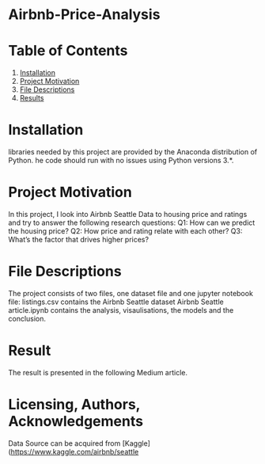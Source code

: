 # Airbnb-Price-Analysis

# Table of Contents<a name="Table of Contents"></a>

1. [Installation](#Installation)
2. [Project Motivation](#motivation)
3. [File Descriptions](#files)
4. [Results](#results)

# Installation<a name="Installation"></a>
libraries needed by this project are provided by the Anaconda distribution of Python. he code should run with no 
issues using Python versions 3.*.

# Project Motivation<a name="motivation"></a>
In this project, I look into Airbnb Seattle Data to housing price and ratings and try to answer the following research questions:
Q1: How can we predict the housing price? 
Q2: How price and rating relate with each other?
Q3: What’s the factor that drives higher prices?

# File Descriptions<a name="files"></a>
The project consists of two files, one dataset file and one jupyter notebook file: 
listings.csv contains the Airbnb Seattle dataset
Airbnb Seattle article.ipynb contains the analysis, visaulisations, the models and the conclusion. 

# Result<a name="results"></a>
The result is presented in the following Medium article. 

# Licensing, Authors, Acknowledgements<a name="licensing"></a>
Data Source can be acquired from [Kaggle](https://www.kaggle.com/airbnb/seattle

